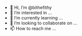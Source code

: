 - 👋 Hi, I’m @bithefithy
- 👀 I’m interested in ...
- 🌱 I’m currently learning ...
- 💞️ I’m looking to collaborate on ...
- 📫 How to reach me ...

<!---
bithefithy/bithefithy is a ✨ special ✨ repository because its `README.md` (this file) appears on your GitHub profile.
You can click the Preview link to take a look at your changes.
--->
